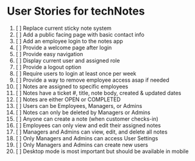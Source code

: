 # User Stories for techNotes

 1. [ ] Replace current sticky note system
 2. [ ] Add a public facing page with basic contact info
 3. [ ] Add an employee login to the notes app
 4. [ ] Provide a welcome page after login
 5. [ ] Provide easy navigation
 6. [ ] Display current user and assigned role
 7. [ ] Provide a logout option
 8. [ ] Require users to login at least once per week
 9. [ ] Provide a way to remove employee access asap if needed
 10. [ ] Notes are assigned to specific employees
 11. [ ] Notes have a ticket #, title, note body, created & updated dates
 12. [ ] Notes are either OPEN or COMPLETED
 13. [ ] Users can be Employees, Managers, or Admins
 14. [ ] Notes can only be deleted by Managers or Admins
 15. [ ] Anyone can create a note (when customer checks-in)
 16. [ ] Employees can only view and edit their assigned notes
 17. [ ] Managers and Admins can view, edit, and delete all notes
 18. [ ] Only Managers and Admins can access User Settings
 19. [ ] Only Managers and Admins can create new users
 20. [ ] Desktop mode is most important but should be available in mobile